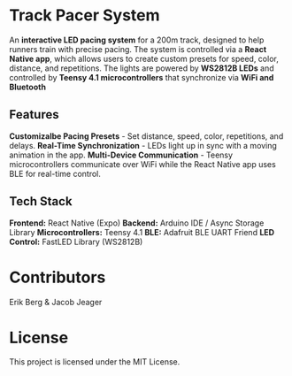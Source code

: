 # Track Pacer System
An **interactive LED pacing system** for a 200m track, designed to help runners train with precise pacing.  The system is controlled via a **React Native app**, which allows users to create custom presets for speed, color, distance, and repetitions.  The lights are powered by **WS2812B LEDs** and controlled by **Teensy 4.1 microcontrollers** that synchronize via **WiFi and Bluetooth**

## Features
**Customizalbe Pacing Presets** - Set distance, speed, color, repetitions, and delays.
**Real-Time Synchronization** - LEDs light up in sync with a moving animation in the app.
**Multi-Device Communication** - Teensy microcontrollers communicate over WiFi while the React Native app uses BLE for real-time control.

## Tech Stack
**Frontend:** React Native (Expo)
**Backend:** Arduino IDE / Async Storage Library
**Microcontrollers:** Teensy 4.1
**BLE:** Adafruit BLE UART Friend
**LED Control:** FastLED Library (WS2812B)

# Contributors
Erik Berg & Jacob Jeager

# License
This project is licensed under the MIT License.